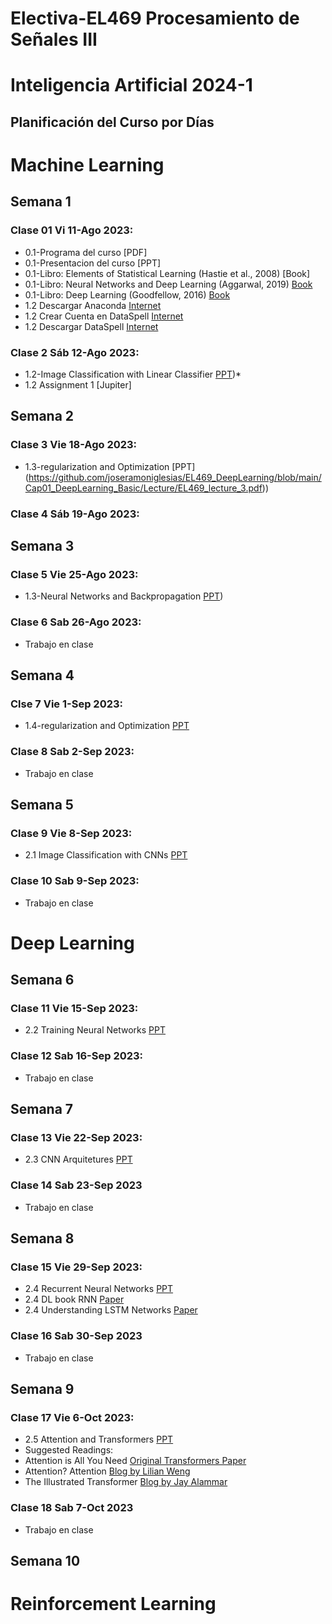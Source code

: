 # Electiva-EL469 Procesamiento de Señales III
# Inteligencia Artificial 2024-1
## Planificación del Curso por Días

# Machine Learning
## Semana 1
### Clase 01 Vi 11-Ago 2023:
* 0.1-Programa del curso [PDF]
* 0.1-Presentacion del curso [PPT]
* 0.1-Libro: Elements of Statistical Learning (Hastie et al., 2008) [Book]
* 0.1-Libro: Neural Networks and Deep Learning (Aggarwal, 2019) [Book](https://github.com/joseramoniglesias/EL453_Ciencia_de_Datos_1/blob/main/Clases/Cap01_Introducci%C3%B3n/Presentaciones/2018_Book_NeuralNetworksAndDeepLearning.pdf)
* 0.1-Libro: Deep Learning (Goodfellow, 2016) [Book](https://github.com/joseramoniglesias/EL453_Ciencia_de_Datos_1/blob/main/Clases/Cap01_Introducci%C3%B3n/Presentaciones/deeplearningbook.pdf)
* 1.2 Descargar Anaconda [Internet](https://www.anaconda.com/)
* 1.2 Crear Cuenta en DataSpell [Internet](https://account.jetbrains.com/login)
* 1.2 Descargar DataSpell [Internet](https://www.jetbrains.com/es-es/dataspell/)

### Clase 2 Sáb 12-Ago 2023:
* 1.2-Image Classification with Linear Classifier [PPT](https://github.com/joseramoniglesias/EL469_DeepLearning/blob/main/Cap01_DeepLearning_Basic/Lecture/EL469_Lecture_2.pdf))*
* 1.2 Assignment 1 [Jupiter]

## Semana 2
### Clase 3 Vie 18-Ago 2023:
* 1.3-regularization and Optimization [PPT]
(https://github.com/joseramoniglesias/EL469_DeepLearning/blob/main/Cap01_DeepLearning_Basic/Lecture/EL469_lecture_3.pdf))

### Clase 4 Sáb 19-Ago 2023:

## Semana 3
### Clase 5 Vie 25-Ago 2023:
* 1.3-Neural Networks and Backpropagation [PPT](https://github.com/joseramoniglesias/EL469_DeepLearning/blob/main/Cap01_DeepLearning_Basic/Lecture/EL469_lecture_4.pdf))

### Clase 6 Sab 26-Ago 2023:
* Trabajo en clase

## Semana 4
### Clse 7 Vie 1-Sep 2023:
* 1.4-regularization and Optimization [PPT](https://github.com/joseramoniglesias/EL469_DeepLearning/blob/main/Cap01_DeepLearning_Basic/Lecture/EL469_lecture_4.pdf)

### Clase 8 Sab 2-Sep 2023:
* Trabajo en clase

 ## Semana 5
 ### Clase 9 Vie 8-Sep 2023:
 * 2.1 Image Classification with CNNs [PPT](https://github.com/joseramoniglesias/EL469_DeepLearning/blob/main/Cap01_DeepLearning_Basic/Lecture/EL469_lecture_5.pdf)
 
 ### Clase 10 Sab 9-Sep 2023:
 * Trabajo en clase

 # Deep Learning
 ## Semana 6
 ### Clase 11 Vie 15-Sep 2023:
 * 2.2 Training Neural Networks [PPT](https://github.com/joseramoniglesias/EL469_DeepLearning/blob/main/Cap01_DeepLearning_Basic/Lecture/EL469_lecture_6.pdf)
 
 ### Clase 12 Sab 16-Sep 2023:
 * Trabajo en clase

 ## Semana 7
 ### Clase 13 Vie 22-Sep 2023:
 * 2.3 CNN Arquitetures [PPT](https://github.com/joseramoniglesias/EL469_DeepLearning/blob/main/Cap01_DeepLearning_Basic/Lecture/EL469_lecture_7.pdf)

 ### Clase 14 Sab 23-Sep 2023
 * Trabajo en clase

## Semana 8
### Clase 15 Vie 29-Sep 2023:
* 2.4 Recurrent Neural Networks [PPT](https://github.com/joseramoniglesias/EL469_DeepLearning/blob/main/Cap01_DeepLearning_Basic/Lecture/EL469_lecture_8.pdf)
* 2.4 DL book RNN [Paper](https://www.deeplearningbook.org/contents/rnn.html)
* 2.4 Understanding LSTM Networks [Paper](https://colah.github.io/posts/2015-08-Understanding-LSTMs/)

### Clase 16 Sab 30-Sep 2023
* Trabajo en clase

## Semana 9
### Clase 17 Vie 6-Oct 2023:
* 2.5 Attention and Transformers [PPT](https://github.com/joseramoniglesias/EL469_DeepLearning/blob/main/Cap01_DeepLearning_Basic/Lecture/EL469_lecture_9.pdf)
* Suggested Readings:
* Attention is All You Need [Original Transformers Paper](https://arxiv.org/abs/1706.03762)
* Attention? Attention [Blog by Lilian Weng](https://lilianweng.github.io/posts/2018-06-24-attention/)
* The Illustrated Transformer [Blog by Jay Alammar](http://jalammar.github.io/illustrated-transformer/)

### Clase 18 Sab 7-Oct 2023
* Trabajo en clase

## Semana 10



# Reinforcement Learning

